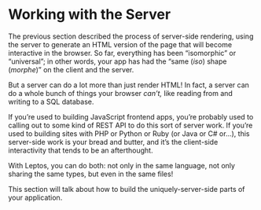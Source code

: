 # Working with the Server

The previous section described the process of server-side rendering, using the server to generate an HTML version of the page that will become interactive in the browser. So far, everything has been “isomorphic” or “universal”; in other words, your app has had the “same (_iso_) shape (_morphe_)” on the client and the server.

But a server can do a lot more than just render HTML! In fact, a server can do a whole bunch of things your browser _can’t,_ like reading from and writing to a SQL database.

If you’re used to building JavaScript frontend apps, you’re probably used to calling out to some kind of REST API to do this sort of server work. If you’re used to building sites with PHP or Python or Ruby (or Java or C# or...), this server-side work is your bread and butter, and it’s the client-side interactivity that tends to be an afterthought.

With Leptos, you can do both: not only in the same language, not only sharing the same types, but even in the same files!

This section will talk about how to build the uniquely-server-side parts of your application.

